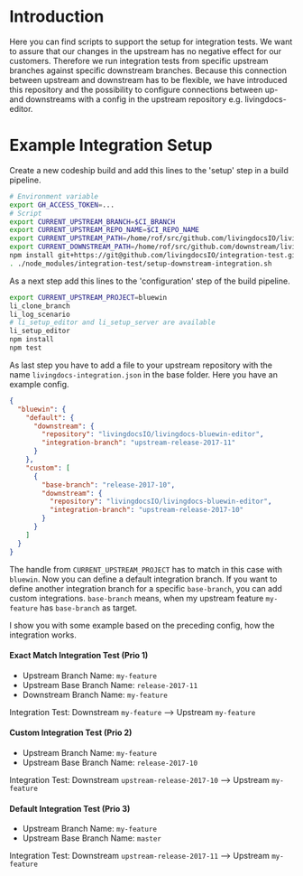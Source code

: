 # Introduction

Here you can find scripts to support the setup for integration tests.
We want to assure that our changes in the upstream has no negative effect for our customers. Therefore we run integration tests from specific upstream branches against specific downstream branches. Because this connection between upstream and downstream has to be flexible, we have introduced this repository and the possibility to configure connections between up- and downstreams with a config in the upstream repository e.g. livingdocs-editor.

# Example Integration Setup

Create a new codeship build and add this lines to the 'setup' step in a build pipeline.

```bash
# Environment variable
export GH_ACCESS_TOKEN=...
# Script
export CURRENT_UPSTREAM_BRANCH=$CI_BRANCH
export CURRENT_UPSTREAM_REPO_NAME=$CI_REPO_NAME
export CURRENT_UPSTREAM_PATH=/home/rof/src/github.com/livingdocsIO/livingdocs-editor
export CURRENT_DOWNSTREAM_PATH=/home/rof/src/github.com/downstream/livingdocs-editor
npm install git+https://git@github.com/livingdocsIO/integration-test.git
. ./node_modules/integration-test/setup-downstream-integration.sh
```

As a next step add this lines to the 'configuration' step of the build pipeline.

```bash
export CURRENT_UPSTREAM_PROJECT=bluewin
li_clone_branch
li_log_scenario
# li_setup_editor and li_setup_server are available
li_setup_editor
npm install
npm test
```

As last step you have to add a file to your upstream repository with the name `livingdocs-integration.json` in the base folder. Here you have an example config.

```json
{
  "bluewin": {
    "default": {
      "downstream": {
        "repository": "livingdocsIO/livingdocs-bluewin-editor",
        "integration-branch": "upstream-release-2017-11"
      }
    },
    "custom": [
      {
        "base-branch": "release-2017-10",
        "downstream": {
          "repository": "livingdocsIO/livingdocs-bluewin-editor",
          "integration-branch": "upstream-release-2017-10"
        }
      }
    ]
  }
}
```

The handle from `CURRENT_UPSTREAM_PROJECT` has to match in this case with `bluewin`. Now you can define a default integration branch. If you want to define another integration branch for a specific `base-branch`, you can add custom integrations. `base-branch` means, when my upstream feature `my-feature` has `base-branch` as target.

I show you with some example based on the preceding config, how the integration works.

#### Exact Match Integration Test (Prio 1)

* Upstream Branch Name: `my-feature`
* Upstream Base Branch Name: `release-2017-11`
* Downstream Branch Name: `my-feature`

Integration Test: Downstream `my-feature` --> Upstream `my-feature`

#### Custom Integration Test (Prio 2)

* Upstream Branch Name: `my-feature`
* Upstream Base Branch Name: `release-2017-10`

Integration Test: Downstream `upstream-release-2017-10` --> Upstream `my-feature`

#### Default Integration Test (Prio 3)

* Upstream Branch Name: `my-feature`
* Upstream Base Branch Name: `master`

Integration Test: Downstream `upstream-release-2017-11` --> Upstream `my-feature`
